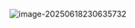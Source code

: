 

![image-20250618230635732](https://sslstatic.liaohuabiao.com/picgo/docs/image-20250618230635732.png)





